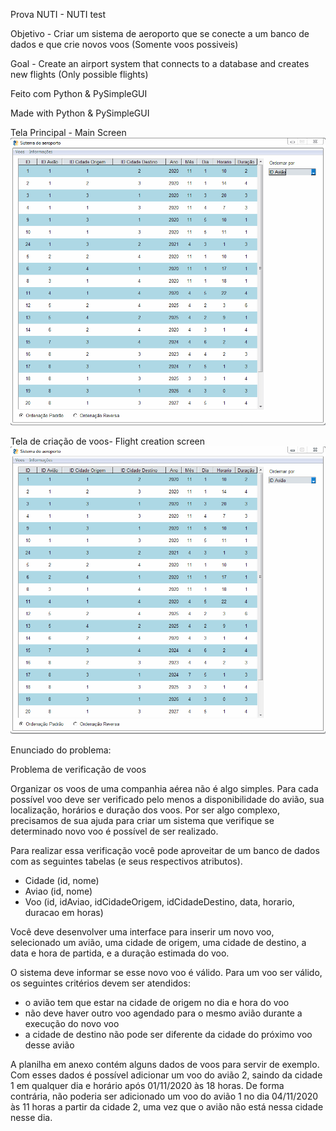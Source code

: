 Prova NUTI - NUTI test

Objetivo - Criar um sistema de aeroporto que se conecte a um banco de dados e que crie novos voos (Somente voos possiveis)

Goal     - Create an airport system that connects to a database and creates new flights (Only possible flights)

Feito com Python & PySimpleGUI

Made with Python & PySimpleGUI

Tela Principal - Main Screen
![](media/Aeroporto.gif)

Tela de criação de voos- Flight creation screen
![](media/Aeroporto2.gif)

Enunciado do problema:

Problema de verificação de voos

Organizar os voos de uma companhia aérea não é algo simples. Para cada possível voo deve ser verificado pelo menos a disponibilidade do avião, sua localização, horários e duração dos voos. Por ser algo complexo, precisamos de sua ajuda para criar um sistema que verifique se determinado novo voo é possível de ser realizado.

Para realizar essa verificação você pode aproveitar de um banco de dados com as seguintes tabelas (e seus respectivos atributos).
- Cidade (id, nome)
- Aviao (id, nome)
- Voo (id, idAviao, idCidadeOrigem, idCidadeDestino, data, horario, duracao em horas)

Você deve desenvolver uma interface para inserir um novo voo, selecionado um avião, uma cidade de origem, uma cidade de destino, a data e hora de partida, e a duração estimada do voo. 

O sistema deve informar se esse novo voo é válido. Para um voo ser válido, os seguintes critérios devem ser atendidos:
- o avião tem que estar na cidade de origem no dia e hora do voo
- não deve haver outro voo agendado para o mesmo avião durante a execução do novo voo
- a cidade de destino não pode ser diferente da cidade do próximo voo desse avião

A planilha em anexo contém alguns dados de voos para servir de exemplo. Com esses dados é possível adicionar um voo do avião 2, saindo da cidade 1 em qualquer dia e horário após 01/11/2020 às 18 horas. De forma contrária, não poderia ser adicionado um voo do avião 1 no dia 04/11/2020 às 11 horas a partir da cidade 2, uma vez que o avião não está nessa cidade nesse dia.
